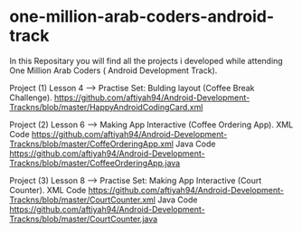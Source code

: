 # one-million-arab-coders-android-track

In this Repositary you will find all the projects i developed 
while attending One Million Arab Coders ( Android Development Track).

Project (1) Lesson 4 --> Practise Set: Bulding layout (Coffee Break Challenge).
https://github.com/aftiyah94/Android-Development-Trackns/blob/master/HappyAndroidCodingCard.xml

Project (2) Lesson 6 --> Making App Interactive (Coffee Ordering App).
XML Code https://github.com/aftiyah94/Android-Development-Trackns/blob/master/CoffeOrderingApp.xml
Java Code https://github.com/aftiyah94/Android-Development-Trackns/blob/master/CoffeeOrderingApp.java

Project (3) Lesson 8 --> Practise Set: Making App Interactive (Court Counter).
XML Code https://github.com/aftiyah94/Android-Development-Trackns/blob/master/CourtCounter.xml
Java Code https://github.com/aftiyah94/Android-Development-Trackns/blob/master/CourtCounter.java
